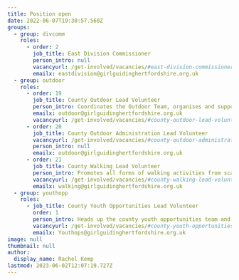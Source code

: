 ```yaml
---
title: Position open
date: 2022-06-07T19:30:57.560Z
groups:
  - group: divcomm
    roles:
      - order: 2
        job_title: East Division Commissioner
        person_intro: null
        vacancyurl: /get-involved/vacancies/#east-division-commissioner
        emailx: eastdivision@girlguidinghertfordshire.org.uk
  - group: outdoor
    roles:
      - order: 19
        job_title: County Outdoor Lead Volunteer
        person_intro: Coordinates the Outdoor Team, organises and supports outdoor events and trainings, liaising with other advisers, and promoting an enthusiasm for the outdoors.
        emailx: outdoor@girlguidinghertfordshire.org.uk
        vacancyurl: /get-involved/vacancies/#county-outdoor-lead-volunteer
      - order: 20
        job_title: County Outdoor Administration Lead Volunteer
        vacancyurl: /get-involved/vacancies/#county-outdoor-administration-lead-volunteer
        person_intro: null
        emailx: outdoor@girlguidinghertfordshire.org.uk
      - order: 21
        job_title: County Walking Lead Volunteer
        person_intro: Promotes all forms of walking activities from scavenger hunts to mountaineering. Supports members undertaking Walking Scheme training and advises on walking events.
        vacancyurl: /get-involved/vacancies/#county-walking-lead-volunteer
        emailx: walking@girlguidinghertfordshire.org.uk
  - group: youthopp
    roles:
      - job_title: County Youth Opportunities Lead Volunteer
        order: 1
        person_intro: Heads up the county youth opportunities team and promotes opportunities to young members.
        vacancyurl: /get-involved/vacancies/#county-youth-opportunities-lead-volunteer
        emailx: Youthops@girlguidinghertfordshire.org.uk
image: null
thumbnail: null
author:
  display_name: Rachel Kemp
lastmod: 2023-06-02T12:07:19.727Z
---
```


